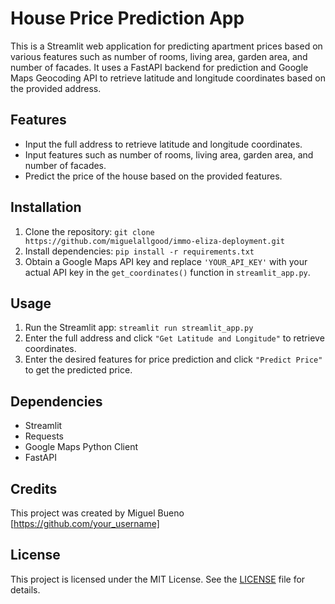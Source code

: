 # House Price Prediction App

This is a Streamlit web application for predicting apartment prices based on various features such as number of rooms, living area, garden area, and number of facades. It uses a FastAPI backend for prediction and Google Maps Geocoding API to retrieve latitude and longitude coordinates based on the provided address.

## Features

- Input the full address to retrieve latitude and longitude coordinates.
- Input features such as number of rooms, living area, garden area, and number of facades.
- Predict the price of the house based on the provided features.

## Installation

1. Clone the repository: `git clone https://github.com/miguelallgood/immo-eliza-deployment.git`
2. Install dependencies: `pip install -r requirements.txt`
3. Obtain a Google Maps API key and replace `'YOUR_API_KEY'` with your actual API key in the `get_coordinates()` function in `streamlit_app.py`.

## Usage

1. Run the Streamlit app: `streamlit run streamlit_app.py`
2. Enter the full address and click `"Get Latitude and Longitude"` to retrieve coordinates.
3. Enter the desired features for price prediction and click `"Predict Price"` to get the predicted price.

## Dependencies

- Streamlit
- Requests
- Google Maps Python Client
- FastAPI

## Credits

This project was created by Miguel Bueno [https://github.com/your_username]

## License

This project is licensed under the MIT License. See the [LICENSE](LICENSE) file for details.






